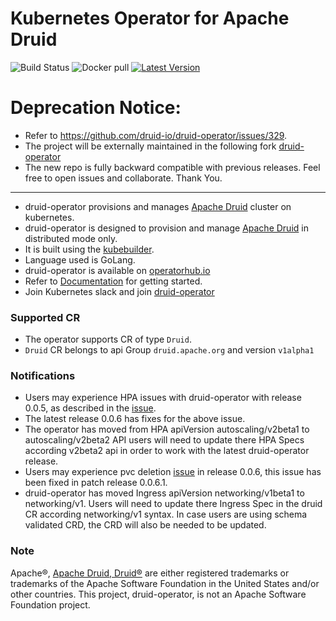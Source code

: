 # Kubernetes Operator for Apache Druid
![Build Status](https://github.com/druid-io/druid-operator/actions/workflows/docker-image.yml/badge.svg) ![Docker pull](https://img.shields.io/docker/pulls/druidio/druid-operator.svg) [![Latest Version](https://img.shields.io/github/tag/druid-io/druid-operator)](https://github.com/druid-io/druid-operator/releases)

# Deprecation Notice: 
- Refer to https://github.com/druid-io/druid-operator/issues/329.
- The project will be externally maintained in the following fork [druid-operator](https://github.com/datainfrahq/druid-operator)
- The new repo is fully backward compatible with previous releases. Feel free to open issues and collaborate. Thank You.

-------------------------------------------------------------------------------------------------------------------------------------------------------
- druid-operator provisions and manages [Apache Druid](https://druid.apache.org/) cluster on kubernetes.
- druid-operator is designed to provision and manage [Apache Druid](https://druid.apache.org/) in distributed mode only.
- It is built using the [kubebuilder](https://github.com/kubernetes-sigs/kubebuilder).
- Language used is GoLang.
- druid-operator is available on [operatorhub.io](https://operatorhub.io/operator/druid-operator)
- Refer to [Documentation](./docs/README.md) for getting started.
- Join Kubernetes slack and join [druid-operator](https://kubernetes.slack.com/archives/C04F4M6HT2L)

### Supported CR
- The operator supports CR of type ```Druid```.
- ```Druid``` CR belongs to api Group ```druid.apache.org``` and version ```v1alpha1```

### Notifications
- Users may experience HPA issues with druid-operator with release 0.0.5, as described in the [issue]( https://github.com/druid-io/druid-operator/issues/160). 
- The latest release 0.0.6 has fixes for the above issue.
- The operator has moved from HPA apiVersion autoscaling/v2beta1 to autoscaling/v2beta2 API users will need to update there HPA Specs according v2beta2 api in order to work with the latest druid-operator release.
- Users may experience pvc deletion [issue](https://github.com/druid-io/druid-operator/issues/186) in release 0.0.6, this issue has been fixed in patch release 0.0.6.1.
- druid-operator has moved Ingress apiVersion networking/v1beta1 to networking/v1. Users will need to update there Ingress Spec in the druid CR according networking/v1 syntax. In case users are using schema validated CRD, the CRD will also be needed to be updated.

### Note
Apache®, [Apache Druid, Druid®](https://druid.apache.org/) are either registered trademarks or trademarks of the Apache Software Foundation in the United States and/or other countries. This project, druid-operator, is not an Apache Software Foundation project.
